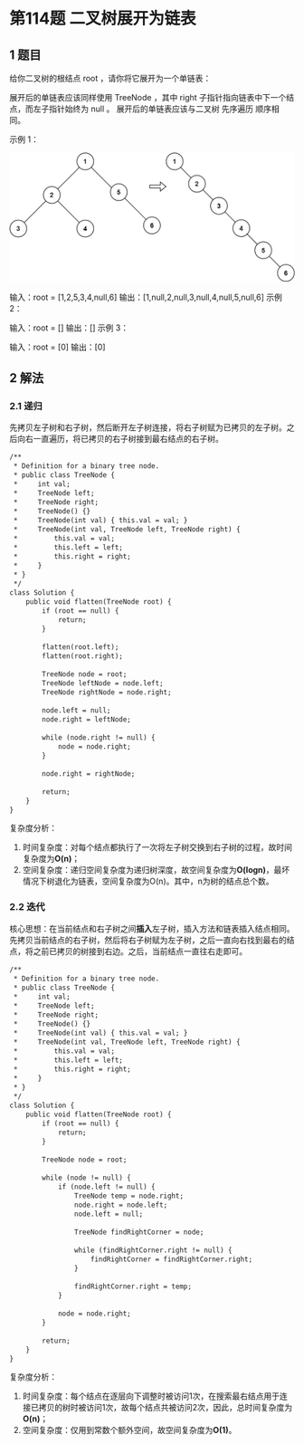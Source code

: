 # 第114题 二叉树展开为链表

## 1 题目

给你二叉树的根结点 root ，请你将它展开为一个单链表：

展开后的单链表应该同样使用 TreeNode ，其中 right 子指针指向链表中下一个结点，而左子指针始终为 null 。
展开后的单链表应该与二叉树 先序遍历 顺序相同。

示例 1：

![114-题图](images/114-题图.jpg)


输入：root = [1,2,5,3,4,null,6]
输出：[1,null,2,null,3,null,4,null,5,null,6]
示例 2：

输入：root = []
输出：[]
示例 3：

输入：root = [0]
输出：[0]

## 2 解法

### 2.1 递归

先拷贝左子树和右子树，然后断开左子树连接，将右子树赋为已拷贝的左子树。之后向右一直遍历，将已拷贝的右子树接到最右结点的右子树。

```
/**
 * Definition for a binary tree node.
 * public class TreeNode {
 *     int val;
 *     TreeNode left;
 *     TreeNode right;
 *     TreeNode() {}
 *     TreeNode(int val) { this.val = val; }
 *     TreeNode(int val, TreeNode left, TreeNode right) {
 *         this.val = val;
 *         this.left = left;
 *         this.right = right;
 *     }
 * }
 */
class Solution {
    public void flatten(TreeNode root) {
        if (root == null) {
            return;
        }

        flatten(root.left);
        flatten(root.right);

        TreeNode node = root;
        TreeNode leftNode = node.left;
        TreeNode rightNode = node.right;

        node.left = null;
        node.right = leftNode;

        while (node.right != null) {
            node = node.right;
        }

        node.right = rightNode;

        return;
    }
}
```

复杂度分析：

1. 时间复杂度：对每个结点都执行了一次将左子树交换到右子树的过程，故时间复杂度为**O(n)**；
2. 空间复杂度：递归空间复杂度为递归树深度，故空间复杂度为**O(logn)**，最坏情况下树退化为链表，空间复杂度为O(n)。其中，n为树的结点总个数。

### 2.2 迭代

核心思想：在当前结点和右子树之间**插入**左子树，插入方法和链表插入结点相同。先拷贝当前结点的右子树，然后将右子树赋为左子树，之后一直向右找到最右的结点，将之前已拷贝的树接到右边。之后，当前结点一直往右走即可。

```
/**
 * Definition for a binary tree node.
 * public class TreeNode {
 *     int val;
 *     TreeNode left;
 *     TreeNode right;
 *     TreeNode() {}
 *     TreeNode(int val) { this.val = val; }
 *     TreeNode(int val, TreeNode left, TreeNode right) {
 *         this.val = val;
 *         this.left = left;
 *         this.right = right;
 *     }
 * }
 */
class Solution {
    public void flatten(TreeNode root) {
        if (root == null) {
            return;
        }

        TreeNode node = root;

        while (node != null) {
            if (node.left != null) {
                TreeNode temp = node.right;
                node.right = node.left;
                node.left = null;

                TreeNode findRightCorner = node;

                while (findRightCorner.right != null) {
                    findRightCorner = findRightCorner.right;
                }

                findRightCorner.right = temp;
            }

            node = node.right;
        }

        return;
    }
}
```

复杂度分析：

1. 时间复杂度：每个结点在逐层向下调整时被访问1次，在搜索最右结点用于连接已拷贝的树时被访问1次，故每个结点共被访问2次，因此，总时间复杂度为**O(n)**；
2. 空间复杂度：仅用到常数个额外空间，故空间复杂度为**O(1)**。